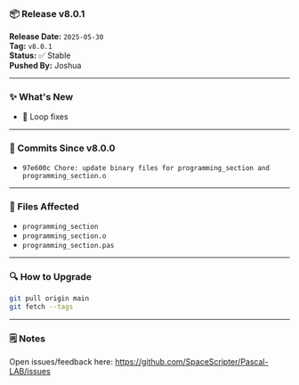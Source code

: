 ### 📦 Release v8.0.1

**Release Date:** `2025-05-30`  
**Tag:** `v8.0.1`  
**Status:** ✅ Stable  
**Pushed By:** Joshua

---

### ✨ What's New
- 🔧 Loop fixes

---

### 🧾 Commits Since v8.0.0
- `97e600c Chore: update binary files for programming_section and programming_section.o`

---

### 📁 Files Affected
- `programming_section`
- `programming_section.o`
- `programming_section.pas`

---

### 🔍 How to Upgrade
```bash
git pull origin main
git fetch --tags
```

---

### 🗒️ Notes
Open issues/feedback here: <https://github.com/SpaceScripter/Pascal-LAB/issues>
